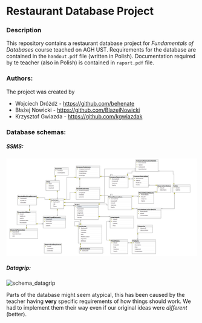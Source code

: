 # Restaurant Database Project

### Description

This repository contains a restaurant database project for *Fundamentals of Databases* course teached on AGH UST.
Requirements for the database are contained in the `handout.pdf` file (written in Polish). Documentation required by te teacher (also in Polish) is contained in `raport.pdf` file.

### Authors:

The project was created by

- Wojciech Dróżdż - https://github.com/behenate
- Błażej Nowicki - https://github.com/BlazejNowicki
- Krzysztof Gwiazda - https://github.com/kgwiazdak

### Database schemas:

##### SSMS:

![schema_ssms](schema_ssms.jpg)

##### Datagrip:

![schema_datagrip](C:\Users\behen\Documents\Studia\Semestr_III\PBD\DatabaseExport\schema_datagrip.png)



Parts of the database might seem atypical, this has been caused by the teacher having **very** specific requirements of how things should work. We had to implement them their way even if our original ideas were *different* (better).